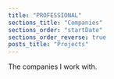 ```yaml
---
title: "PROFESSIONAL"
sections_title: "Companies"
sections_order: "startDate"
sections_order_reverse: true
posts_title: "Projects"
---
```


The companies I work with.